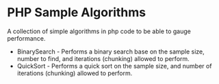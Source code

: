 PHP Sample Algorithms
==============

A collection of simple algorithms in php code to be able to gauge performance.

 - BinarySearch - Performs a binary search base on the sample size, number to find, and iterations (chunking) allowed to perform.
 - QuickSort - Performs a quick sort on the sample size, and number of iterations (chunking) allowed to perform.
